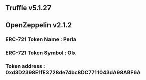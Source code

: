 ## Truffle v5.1.27

## OpenZeppelin v2.1.2

### ERC-721 Token Name : Perla

### ERC-721 Token Symbol : Olx

### Token address : 0xd3D2398E1fE3728de74bc8DC7711043dA98ABF6A
